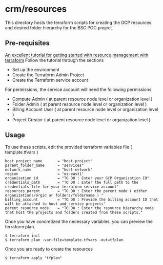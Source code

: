 # crm/resources

This directory hosts the terraform scripts for creating the GCP resources and desired folder hierarchy for the BSC POC project.

## Pre-requisites
[An excellent tutorial for getting started with resource management with terraform](https://cloud.google.com/community/tutorials/managing-gcp-projects-with-terraform)
Follow the tutorial through the sections

* Set up the environment
* Create the Terraform Admin Project
* Create the Terraform service account

For permissions, the service account will need the following permissions

* Compute Admin ( at parent resource node level or organization level )
* Folder Admin ( at parent resource node level or organization level )
* Billing Account User ( at parent resource node level or organization level )
* Project Creator ( at parent resource node level or organization level )

## Usage

To use these scripts, edit the provided terraform variables file ( template.tfvars )
```
host_project_name       = "host-project"
parent_folder_name      = "services"
network_name            = "host-network"
region                  = "us-east1"
organization_id         = "TO DO : Enter your GCP Organization ID"
credentials_path        = "TO DO : Enter the full path to the credentials file for your terraform service account"
resources_parent        = "TO DO : Enter the parent node ( either organizations/orgid or folders/foldername ) "
billing_account         = "TO DO : Provide the billing account ID that will be attached to host and service projects"
parent_resource_node    = "TO DO : Enter the resource hierarchy node that host the projects and folders created from these scripts."
```

Once you have concretized the necessary variables, you can preview the terraform plan.
```
$ terraform init
$ terraform plan -var-file=template.tfvars -out=tfplan
```
Once you are ready to create the resources
```
$ terraform apply "tfplan"
```
